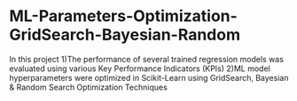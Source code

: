 # ML-Parameters-Optimization-GridSearch-Bayesian-Random
In this project
1)The performance of  several trained regression models was evaluated using various Key Performance Indicators (KPIs)
2)ML model hyperparameters were optimized in Scikit-Learn using GridSearch, Bayesian & Random Search Optimization Techniques
